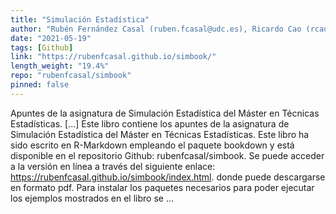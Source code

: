 ```yaml
---
title: "Simulación Estadística"
author: "Rubén Fernández Casal (ruben.fcasal@udc.es), Ricardo Cao (rcao@udc.es)"
date: "2021-05-19"
tags: [Github]
link: "https://rubenfcasal.github.io/simbook/"
length_weight: "19.4%"
repo: "rubenfcasal/simbook"
pinned: false
---
```


Apuntes de la asignatura de Simulación Estadística del Máster en Técnicas Estadísticas. [...] Este libro contiene los apuntes de la asignatura de Simulación Estadística del Máster en Técnicas Estadísticas. Este libro ha sido escrito en R-Markdown empleando el paquete bookdown y está disponible en el repositorio Github: rubenfcasal/simbook.
Se puede acceder a la versión en línea a través del siguiente enlace: https://rubenfcasal.github.io/simbook/index.html. donde puede descargarse en formato pdf. Para instalar los paquetes necesarios para poder ejecutar los ejemplos mostrados en el libro se ...
